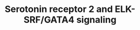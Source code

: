 ---
annotations:
- id: CL:0000540
  parent: animal cell
  type: Cell Type Ontology
  value: neuron
- id: PW:0000854
  parent: signaling pathway
  type: Pathway Ontology
  value: serotonin signaling pathway
authors:
- Aruke
- Khanspers
- MaintBot
- AlexanderPico
- Thomas
- AllanKuchinsky
- Andra
- Egonw
- Zari
- Eweitz
- DeSl
description: This pathway depicts the downstream signaling of serotonin via receptors
  2A, 2B, and 2C, resulting in the activation of ELK-SRF and GATA4.  Proteins on this
  pathway have targeted assays available via the [https://assays.cancer.gov/available_assays?wp_id=WP732
  CPTAC Assay Portal]
last-edited: 2023-03-07
ndex: 8f347e35-8b62-11eb-9e72-0ac135e8bacf
organisms:
- Homo sapiens
redirect_from:
- /index.php/Pathway:WP732
- /instance/WP732
- /instance/WP732_r125659
revision: r125659
schema-jsonld:
- '@context': https://schema.org/
  '@id': https://wikipathways.github.io/pathways/WP732.html
  '@type': Dataset
  creator:
    '@type': Organization
    name: WikiPathways
  description: This pathway depicts the downstream signaling of serotonin via receptors
    2A, 2B, and 2C, resulting in the activation of ELK-SRF and GATA4.  Proteins on
    this pathway have targeted assays available via the [https://assays.cancer.gov/available_assays?wp_id=WP732
    CPTAC Assay Portal]
  keywords:
  - 1,4,5-Insp3
  - Calcium
  - ELK1
  - ELK4
  - GATA4
  - GNAQ
  - HRAS
  - HTR2A
  - HTR2B
  - HTR2C
  - ITPR1
  - KRAS
  - MAP2K1
  - MAP2K2
  - MAPK1
  - MAPK3
  - MAPKAPK2
  - NRAS
  - PLC
  - RAF1
  - RASGRF1
  - RASGRP1
  - SRF
  - Serotonin
  license: CC0
  name: Serotonin receptor 2 and ELK-SRF/GATA4 signaling
seo: CreativeWork
title: Serotonin receptor 2 and ELK-SRF/GATA4 signaling
wpid: WP732
---
